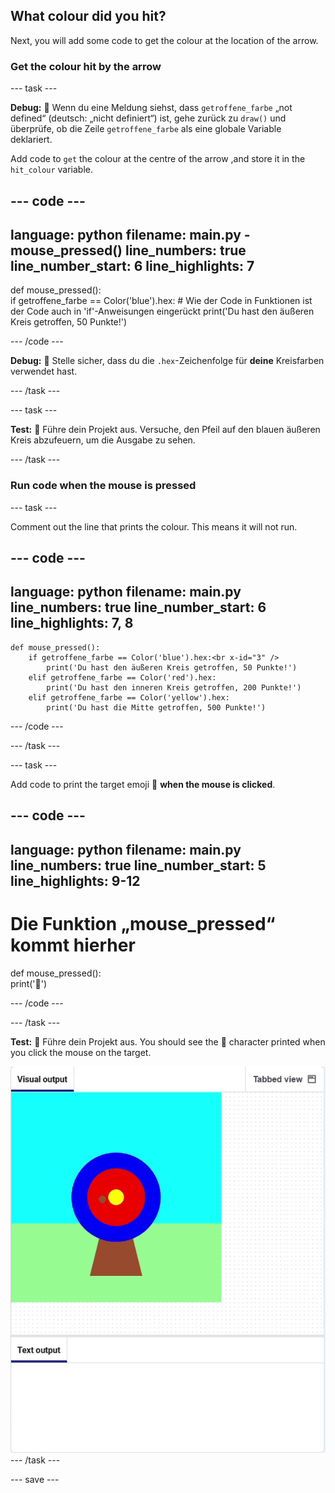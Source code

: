 ## What colour did you hit?

Next, you will add some code to get the colour at the location of the arrow.

### Get the colour hit by the arrow

--- task ---

**Debug:** 🐞 Wenn du eine Meldung siehst, dass `getroffene_farbe` „not defined“ (deutsch: „nicht definiert“) ist, gehe zurück zu `draw()` und überprüfe, ob die Zeile `getroffene_farbe` als eine globale Variable deklariert.

Add code to `get` the colour at the centre of the arrow ,and store it in the `hit_colour` variable.


--- code ---
---
language: python filename: main.py - mouse_pressed() line_numbers: true line_number_start: 6
line_highlights: 7
---
def mouse_pressed():     
if getroffene_farbe == Color('blue').hex:  # Wie der Code in Funktionen ist der Code auch in 'if'-Anweisungen eingerückt print('Du hast den äußeren Kreis getroffen, 50 Punkte!')

--- /code ---

**Debug:** 🐞 Stelle sicher, dass du die `.hex`-Zeichenfolge für **deine** Kreisfarben verwendet hast.

--- /task ---

--- task ---

**Test:** 🔄 Führe dein Projekt aus. Versuche, den Pfeil auf den blauen äußeren Kreis abzufeuern, um die Ausgabe zu sehen.

--- /task ---

### Run code when the mouse is pressed

--- task ---

Comment out the line that prints the colour. This means it will not run.

--- code ---
---
language: python filename: main.py line_numbers: true line_number_start: 6
line_highlights: 7, 8
---

    def mouse_pressed():
        if getroffene_farbe == Color('blue').hex:<br x-id="3" />
            print('Du hast den äußeren Kreis getroffen, 50 Punkte!')
        elif getroffene_farbe == Color('red').hex:
            print('Du hast den inneren Kreis getroffen, 200 Punkte!')
        elif getroffene_farbe == Color('yellow').hex:
            print('Du hast die Mitte getroffen, 500 Punkte!')

--- /code ---

--- /task ---

--- task ---

Add code to print the target emoji 🎯 **when the mouse is clicked**.

--- code ---
---
language: python filename: main.py line_numbers: true line_number_start: 5
line_highlights: 9-12
---
# Die Funktion „mouse_pressed“ kommt hierher
def mouse_pressed():    
print('🎯')

--- /code ---

--- /task ---

**Test:** 🔄 Führe dein Projekt aus. You should see the 🎯 character printed when you click the mouse on the target.

![target emoji printed when mouse clicked](images/target_printed.gif) --- /task ---

--- save ---